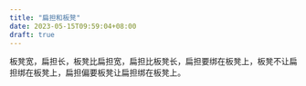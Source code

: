 ```yaml
---
title: "扁担和板凳"
date: 2023-05-15T09:59:04+08:00
draft: true
---
```


板凳宽，扁担长，板凳比扁担宽，扁担比板凳长，扁担要绑在板凳上，板凳不让扁担绑在板凳上，扁担偏要板凳让扁担绑在板凳上。

